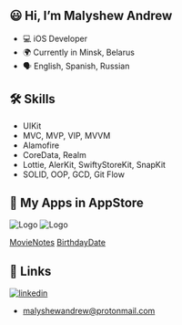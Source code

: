 
## 😃 Hi, I’m Malyshew Andrew
- 💻 iOS Developer
- 🌍 Currently in Minsk, Belarus
- 🗣️ English, Spanish, Russian

## 🛠 Skills
- UIKit
- MVC, MVP, VIP, MVVM
- Alamofire
- CoreData, Realm
- Lottie, AlerKit, SwiftyStoreKit, SnapKit
- SOLID, OOP, GCD, Git Flow

## 📲 My Apps in AppStore
![Logo](https://thumb.tildacdn.pub/tild3632-3832-4837-b939-336232346466/-/format/webp/APP_ICON_3.png) ![Logo](https://optim.tildacdn.pub/tild3038-3537-4034-b862-363734663232/-/format/webp/10.png) 

[MovieNotes](https://apps.apple.com/us/app/movienotes/id6477357057) [BirthdayDate](https://apps.apple.com/app/birthdaydate/id6477539640)

## 🔗 Links

[![linkedin](https://img.shields.io/badge/linkedin-0A66C2?style=for-the-badge&logo=linkedin&logoColor=white)](https://www.linkedin.com/in/malyshewandrew/)
- malyshewandrew@protonmail.com

